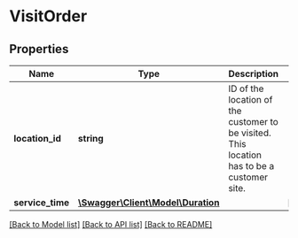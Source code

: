 # VisitOrder

## Properties
Name | Type | Description | Notes
------------ | ------------- | ------------- | -------------
**location_id** | **string** | ID of the location of the customer to be visited. This location has to be a customer site. | 
**service_time** | [**\Swagger\Client\Model\Duration**](Duration.md) |  | [optional] 

[[Back to Model list]](../../README.md#documentation-for-models) [[Back to API list]](../../README.md#documentation-for-api-endpoints) [[Back to README]](../../README.md)

